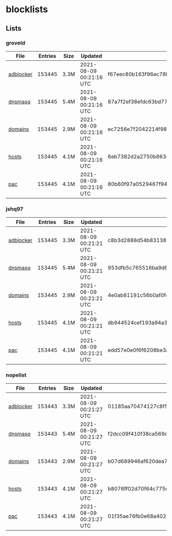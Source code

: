 # blocklists

## Lists

### groveld

|File|Entries|Size|Updated|Hash|
|-|-|-|-|-|
|[adblocker](https://raw.githubusercontent.com/groveld/blocklists/lists/groveld/adblocker.txt)|153445|3.3M|2021-08-09 00:21:16 UTC|f67eec80b163f96ec78ba248852fb757213e552e9529186f44052f4bac053d0c|
|[dnsmasq](https://raw.githubusercontent.com/groveld/blocklists/lists/groveld/dnsmasq.txt)|153445|5.4M|2021-08-09 00:21:16 UTC|87a7f2ef38efdc63bd7743b3d27ad7cd5c7c020c07a629f895d3c68064a8afaa|
|[domains](https://raw.githubusercontent.com/groveld/blocklists/lists/groveld/domains.txt)|153445|2.9M|2021-08-09 00:21:16 UTC|ec7256e7f2042214f98ee241482d3310f51b5841f1c70e5e5522803ae0f8863c|
|[hosts](https://raw.githubusercontent.com/groveld/blocklists/lists/groveld/hosts.txt)|153445|4.1M|2021-08-09 00:21:16 UTC|6eb7382d2a2750b863ebde5995c01c90b205f9435b2672f64c526a88af9618a4|
|[pac](https://raw.githubusercontent.com/groveld/blocklists/lists/groveld/pac.txt)|153445|4.1M|2021-08-09 00:21:16 UTC|80b60f97a0529467f944aafd6aa79871cc19a7e54c13b92dc45b430e5d56406e|

### jshq97

|File|Entries|Size|Updated|Hash|
|-|-|-|-|-|
|[adblocker](https://raw.githubusercontent.com/groveld/blocklists/lists/jshq97/adblocker.txt)|153445|3.3M|2021-08-09 00:21:21 UTC|c8b3d2888d54b83138bfe26c8660c43b298bd84fe336df1f8c29353feccafe00|
|[dnsmasq](https://raw.githubusercontent.com/groveld/blocklists/lists/jshq97/dnsmasq.txt)|153445|5.4M|2021-08-09 00:21:21 UTC|953dfb5c765516ba9d6fb24e8579671c47e220ce3fe0c61f6f2d13eb56895b54|
|[domains](https://raw.githubusercontent.com/groveld/blocklists/lists/jshq97/domains.txt)|153445|2.9M|2021-08-09 00:21:21 UTC|4e0ab81191c56b0af0f45c70278183b6730f145e348784840330d184169017b8|
|[hosts](https://raw.githubusercontent.com/groveld/blocklists/lists/jshq97/hosts.txt)|153445|4.1M|2021-08-09 00:21:21 UTC|db944524cef193a94a33282e8296b62be43a844ffb437546d6b1ae97ece38662|
|[pac](https://raw.githubusercontent.com/groveld/blocklists/lists/jshq97/pac.txt)|153445|4.1M|2021-08-09 00:21:21 UTC|edd57e0e0f6f6208be3ac153fd07aba84ff34b49953ad5d5a85ff455d963be7a|

### nopelist

|File|Entries|Size|Updated|Hash|
|-|-|-|-|-|
|[adblocker](https://raw.githubusercontent.com/groveld/blocklists/lists/nopelist/adblocker.txt)|153443|3.3M|2021-08-09 00:21:27 UTC|01185aa70474127c8f55a6a4aef3649ae80c88dfc48b5d0c0c82831aa9e0f458|
|[dnsmasq](https://raw.githubusercontent.com/groveld/blocklists/lists/nopelist/dnsmasq.txt)|153443|5.4M|2021-08-09 00:21:27 UTC|f2dcc09f410f38ca569c152845136fe056862cd42367f3ffd98ab7fc8f85fec3|
|[domains](https://raw.githubusercontent.com/groveld/blocklists/lists/nopelist/domains.txt)|153443|2.9M|2021-08-09 00:21:27 UTC|b07d689946af620dea7f0a81617e1a698e7cc2ac2b3f62039d3b3e9085066cb5|
|[hosts](https://raw.githubusercontent.com/groveld/blocklists/lists/nopelist/hosts.txt)|153443|4.1M|2021-08-09 00:21:27 UTC|b8076ff02d70f64c775d5ce1cd9f380f52b11743b259c3067c24ef707d9e2ea9|
|[pac](https://raw.githubusercontent.com/groveld/blocklists/lists/nopelist/pac.txt)|153443|4.1M|2021-08-09 00:21:27 UTC|01f35ae76fb0e68a4023945abce050be483c5f2213c8253f5eb6475a02fc1a8e|
